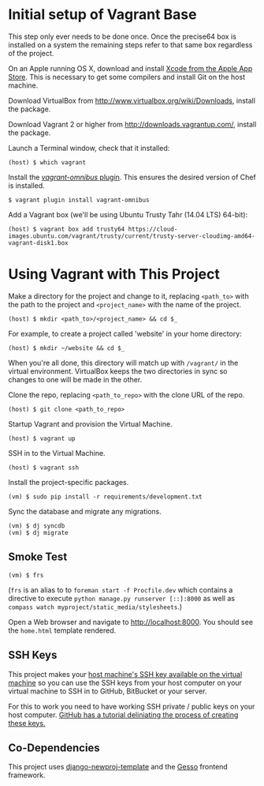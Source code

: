 # Initial setup of Vagrant Base

This step only ever needs to be done once. Once the precise64 box is installed on a system the remaining steps refer to that same box regardless of the project.

On an Apple running OS X, download and install [Xcode from the Apple App Store](https://itunes.apple.com/us/app/xcode/id497799835?ls=1&mt=12). This is necessary to get some compilers and install Git on the host machine.

Download VirtualBox from http://www.virtualbox.org/wiki/Downloads, install the package.

Download Vagrant 2 or higher from http://downloads.vagrantup.com/, install the package.

Launch a Terminal window, check that it installed:

    (host) $ which vagrant

Install the [_vagrant-omnibus_ plugin](https://github.com/schisamo/vagrant-omnibus). This ensures the desired version of Chef is installed.

    $ vagrant plugin install vagrant-omnibus

Add a Vagrant box (we'll be using Ubuntu Trusty Tahr (14.04 LTS) 64-bit):

    (host) $ vagrant box add trusty64 https://cloud-images.ubuntu.com/vagrant/trusty/current/trusty-server-cloudimg-amd64-vagrant-disk1.box 

# Using Vagrant with This Project

Make a directory for the project and change to it, replacing `<path_to>` with the path to the project and `<project_name>` with the name of the project.

    (host) $ mkdir <path_to>/<project_name> && cd $_

For example, to create a project called 'website' in your home directory:

    (host) $ mkdir ~/website && cd $_

When you're all done, this directory will match up with `/vagrant/` in the virtual environment. VirtualBox keeps the two directories in sync so changes to one will be made in the other. 

Clone the repo, replacing `<path_to_repo>` with the clone URL of the repo.
    
    (host) $ git clone <path_to_repo>

Startup Vagrant and provision the Virtual Machine.

    (host) $ vagrant up

SSH in to the Virtual Machine.

    (host) $ vagrant ssh 

Install the project-specific packages.

    (vm) $ sudo pip install -r requirements/development.txt

Sync the database and migrate any migrations.

    (vm) $ dj syncdb
    (vm) $ dj migrate

## Smoke Test

    (vm) $ frs

(`frs` is an alias to to `foreman start -f Procfile.dev` which contains a directive to execute `python manage.py runserver [::]:8000` as well as `compass watch myproject/static_media/stylesheets`.)

Open a Web browser and navigate to [http://localhost:8000](http://localhost:8000). You should see the `home.html` template rendered.

## SSH Keys

This project makes your [host machine's SSH key available on the virtual machine](http://docs.vagrantup.com/v2/vagrantfile/ssh_settings.html) so you can use the SSH keys from your host computer on your virtual machine to SSH in to GitHub, BitBucket or your server.

For this to work you need to have working SSH private / public keys on your host computer. [GitHub has a tutorial deliniating the process of creating these keys.](https://help.github.com/articles/generating-ssh-keys)

## Co-Dependencies

This project uses [django-newproj-template](https://github.com/jbergantine/django-newproj-template) and the [Gesso](https://github.com/jbergantine/compass-gesso) frontend framework.
